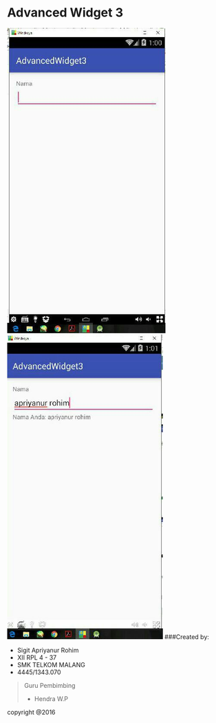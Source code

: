 # Advanced Widget 3
![SS1](https://github.com/sigitapriyan/SSProjectAndroid/blob/master/aw3.0.jpg)
![SS1](https://github.com/sigitapriyan/SSProjectAndroid/blob/master/aw3.1.jpg)
###Created by:
* Sigit Apriyanur Rohim
* XII RPL 4 - 37
* SMK TELKOM MALANG
* 4445/1343.070

> Guru Pembimbing
> - Hendra W.P

copyright @2016
